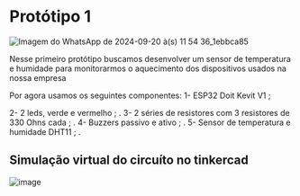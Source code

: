 # Protótipo 1
![Imagem do WhatsApp de 2024-09-20 à(s) 11 54 36_1ebbca85](https://github.com/user-attachments/assets/a99d62ac-5b19-4626-9752-e229662b8479)

Nesse primeiro protótipo buscamos desenvolver um sensor de temperatura e humidade para monitorarmos o aquecimento dos dispositivos usados na nossa empresa

Por agora usamos os seguintes componentes:
  1- ESP32 Doit Kevit V1 ;
  
  2- 2 leds, verde e vermelho ;
.
  3- 2 séries de resistores com 3 resistores de 330 Ohns cada ;
.
  4- Buzzers passivo e ativo ;
.
  5- Sensor de temperatura e humidade DHT11 ;
.


  ## Simulação virtual do circuíto no tinkercad
![image](https://github.com/user-attachments/assets/52b3aefb-a161-4f24-b010-dce75f37c8c0)

